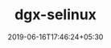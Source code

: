 ---
title: "dgx-selinux"
date: 2019-06-16T17:46:24+05:30
type: "organisations"
org_name: "NVIDIA Corporation"
repo_desc: "DGX RHEL SELinux Policies"
repo_link: https://github.com/NVIDIA/dgx-selinux
---